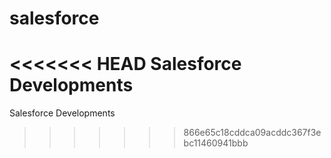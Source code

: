 # salesforce
<<<<<<< HEAD
Salesforce Developments
=======
Salesforce Developments
>>>>>>> 866e65c18cddca09acddc367f3ebc11460941bbb
